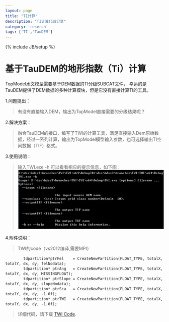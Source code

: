```yaml
---
layout: page
title: "TI计算"
description: "TI计算代码分享"
category: 'reserch'
tags: ['TI','TauDEM']
---
```

{% include JB/setup %}

# 基于TauDEM的地形指数（Ti）计算

TopModel水文模型需要基于DEM数据的TI分级SUBCAT文件， 幸运的是TauDEM提供了DEM数据的多种计算模块，但是它没有直接计算TI的工具。

1.问题提出：
>有没有直接输入DEM，输出为TopModel直接需要的分级结果呢？

2.解决方案： 
>融合TauDEM的接口，编写了TWI的计算工具，满足直接输入Dem原始数据，经过一系列计算，输出为TopModel模型输入参数，也可选择输出TI空间数据（TIF）格式。

3.使用说明：
>输入TWI.exe -h 可以看看相应的提示信息，如下图：
>![](/images/TWI.jpg)

4.附件说明：
>TWI的code（vs2012编译,需要MPI）

			tdpartition*ptrFel    = CreateNewPartition(FLOAT_TYPE, totalX, totalY, dx, dy, felNodata);
			tdpartition* ptrAng   = CreateNewPartition(FLOAT_TYPE, totalX, totalY, dx, dy, MISSINGFLOAT);
			tdpartition* ptrSlope = CreateNewPartition(FLOAT_TYPE, totalX, totalY, dx, dy, slopeNodata);
			tdpartition* ptrSca   = CreateNewPartition(FLOAT_TYPE, totalX, totalY, dx, dy, -1.0f);
			tdpartition* ptrTWI   = CreateNewPartition(FLOAT_TYPE, totalX, totalY, dx, dy, -1.0f);

>详细代码，请下载 [TWI Code](/upload/TWI.tar).
